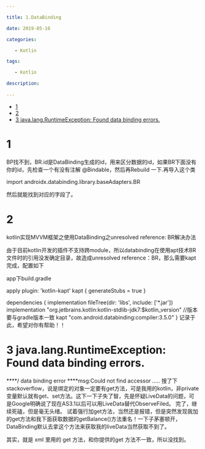 ```yaml
---

title: 1.DataBinding

date: 2019-05-16

categories: 

   - Kotlin

tags: 

   - Kotlin 

description: 
​
---
```


<!-- TOC -->

- [1](#1)
- [2](#2)
- [3 java.lang.RuntimeException: Found data binding errors.](#3-javalangruntimeexception-found-data-binding-errors)

<!-- /TOC -->

# 1
BP找不到，BR.id是DataBinding生成的id，用来区分数据的id，如果BR下面没有你的id，先检查一个有没有注解 @Bindable，然后再Rebuild 一下.再导入这个类

import androidx.databinding.library.baseAdapters.BR

然后就能找到对应的字段了。


# 2
kotlin实现MVVM框架之使用DataBinding之unresolved reference: BR解决办法

由于目前kotlin开发的插件不支持跨module，所以databinding在使用apt技术BR文件时的引用没发确定目录，故造成unresolved reference：BR，那么需要kapt完成，配置如下

app下build.gradle

apply plugin: 'kotlin-kapt'
kapt {
    generateStubs = true
}

dependencies {
    implementation fileTree(dir: 'libs', include: ['*.jar'])
    implementation "org.jetbrains.kotlin:kotlin-stdlib-jdk7:$kotlin_version"
    //版本要与gradle版本一致
    kapt  "com.android.databinding:compiler:3.5.0"
}
 记录于此，希望对你有帮助！！




# 3 java.lang.RuntimeException: Found data binding errors.

****/ data binding error ****msg:Could not find accessor .....
搜了下stackoverflow，说是绑定的对象一定要有get方法，可是我用的kotlin，非private变量默认就有get、set方法。这下一下子失了智，先是怀疑LiveData的问题，可是Google明确说了现在AS3.1以后可以用LiveData替代ObserveFiled。
完了，继续死磕，但是毫无头绪。
试着强行加get方法，当然还是报错，但是突然发现我加的get方法和我下面获取数据的getBalance()方法重名！一下子茅塞顿开，DataBinding默认去拿这个方法来获取我的liveData当然获取不到了。

其实，就是 xml 里用的 get 方法，和你提供的get 方法不一致，所以没找到。


